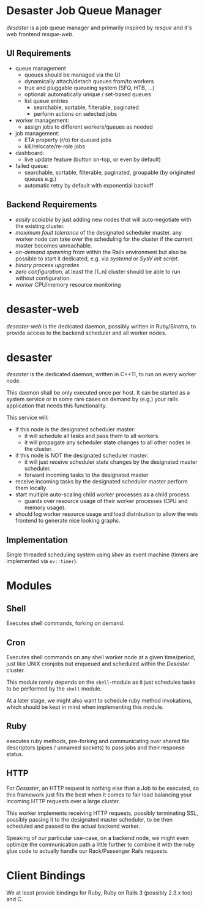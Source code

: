 
# Desaster Job Queue Manager

_desaster_ is a job queue manager and primarily inspired by _resque_ and it's web frontend _resque-web_.

## UI Requirements

- queue management
  - queues should be managed via the UI
  - dynamically attach/detach queues from/to workers
  - true and pluggable queueing system (SFQ, HTB, ...)
  - optional: automatically unique / set-based queues
  - list queue entries
    - searchable, sortable, filterable, paginated
    - perform actions on selected jobs
- worker management:
  - assign jobs to different workers/queues as needed
- job management:
  - ETA property (r/o) for queued jobs
  - kill/relocate/re-role jobs
- dashboard:
  - live update feature (button on-top, or even by default)
- failed queue: 
  - searchable, sortable, filterable, paginated, groupable (by originated queues e.g.)
  - automatic retry by default with exponential backoff

## Backend Requirements

- *easily scalable* by just adding new nodes that will auto-negotiate with the existing cluster.
- *maximum fault tolerance* of the designated scheduler master. any worker node can
  take over the scheduling for the cluster if the current master becomes unreachable.
- *on-demand spawning* from within the Rails environment but also be possible to
  start it dedicated, e.g. via _systemd_ or _SysV init script_.
- *binary process upgrades*
- *zero configuration*, at least the (1..n) cluster should be able to run without configuration.
- *worker* CPU/memory resource monitoring


# desaster-web

_desaster-web_ is the dedicated daemon, possibly written in Ruby/Sinatra,
to provide access to the backend scheduler and all worker nodes.

# desaster

_desaster_ is the dedicated daemon, written in C++11, to run on every
worker node.

This daemon shall be only executed once per host. It can be started
as a system service or in some rare cases on demand by (e.g.) your
rails application that needs this functionality.

This service will:
- if this node is the designated scheduler master:
  - it will schedule all tasks and pass them to all workers.
  - it will propagate any scheduler state changes to all other nodes in the cluster.
- if this node is NOT the designated scheduler master:
  - it will just receive scheduler state changes by the designated master scheduler.
  - forward incoming tasks to the designated master
- receive incoming tasks by the designated scheduler master perform them locally.
- start multiple auto-scaling child worker processes as a child process.
  - guards over resource usage of their worker processes (CPU and memory usage).
- should log worker resource usage and load distribution to allow the web frontend
  to generate nice looking graphs.

## Implementation

Single threaded scheduling system using _libev_ as event machine
(timers are implemented via `ev::timer`).

# Modules

## Shell

Executes shell commands, forking on demand.

## Cron

Executes shell commands on any shell worker node at a given time/period, just like UNIX cronjobs
but enqueued and scheduled within the _Desaster_ cluster.

This module rarely depends on the `shell`-module as it just schedules tasks to be performed
by the `shell` module.

At a later stage, we might also want to schedule ruby method invokations, which should be kept in mind
when implementing this module.

## Ruby

executes ruby methods, pre-forking and communicating over shared file descriptors
(pipes / unnamed sockets) to pass jobs and their response status.

## HTTP

For _Desaster_, an HTTP request is nothing else than a Job to be executed, so this framework just
fits the best when it comes to fair load balancing your incoming HTTP requests over a large cluster.

This worker implements receiving HTTP requests, possibly terminating SSL, possibly passing
it to the designated master scheduler, to be then scheduled and passed to the actual backend
worker.

Speaking of our particular use-case, on a backend node, we might even optimize the communication path
a little further to combine it with the ruby glue code to actually handle our Rack/Passenger Rails requests.

# Client Bindings

We at least provide bindings for Ruby, Ruby on Rails 3 (possibly 2.3.x too) and C.
